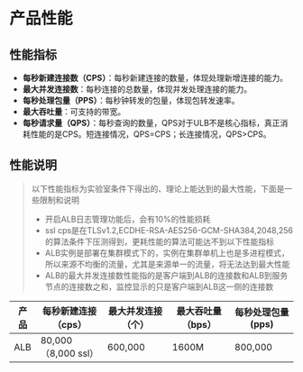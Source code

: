# 产品性能

## 性能指标
- **每秒新建连接数（CPS）**：每秒新建连接的数量，体现处理新增连接的能力。
- **最大并发连接数**：每秒连接的总数量，体现并发处理连接的能力。
- **每秒处理包量（PPS）**：每秒钟转发的包量，体现包转发速率。
- **最大吞吐量**：可支持的带宽。
- **每秒请求量（QPS）**：每秒查询的数量，QPS对于ULB不是核心指标，真正消耗性能的是CPS。短连接情况，QPS=CPS；长连接情况，QPS>CPS。

## 性能说明
> 以下性能指标为实验室条件下得出的、理论上能达到的最大性能，下面是一些限制和说明
> - 开启ALB日志管理功能后，会有10%的性能损耗
> - ssl cps是在TLSv1.2,ECDHE-RSA-AES256-GCM-SHA384,2048,256的算法条件下压测得到，更耗性能的算法可能达不到以下性能指标
> - ALB实例是部署在集群模式下的，实例在集群单机上也是多进程模式，所以来源不均衡的流量，尤其是来源单一的流量，将无法达到最大性能
> - ALB的最大并发连接数性能指的是客户端到ALB的连接数和ALB到服务节点的连接数之和，监控显示的只是客户端到ALB这一侧的连接数

| **产品** | **每秒新建连接（cps）** | **最大并发连接（个）** | **最大吞吐量（bps）** | **每秒处理包量(pps)** |
| -------- | ----------------------- | ------------------------------ | ----------------------------- | --------------------- |
| ALB      | 80,000（8,000 ssl）     | 600,000                        | 1600M                         | 800,000               |

